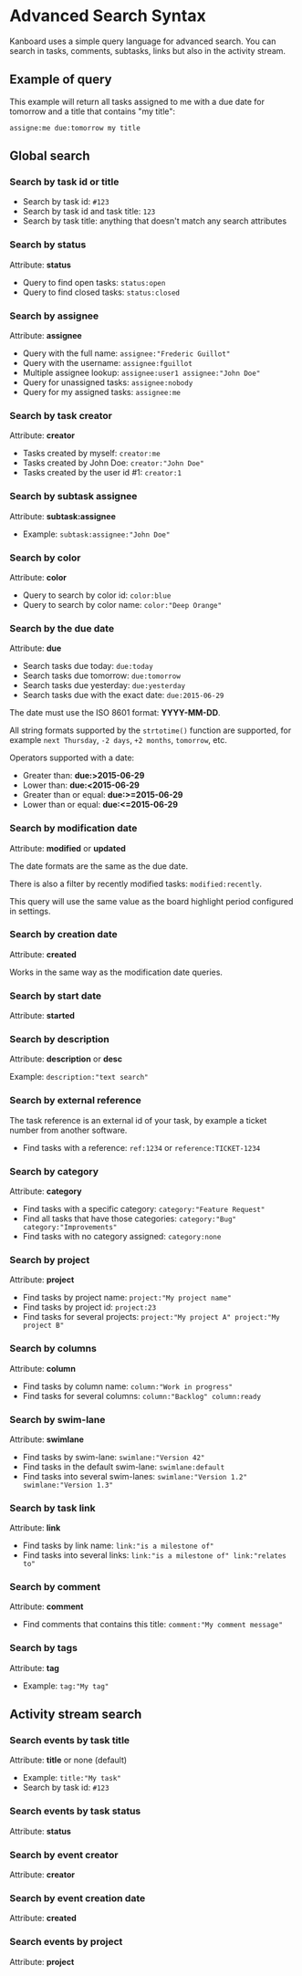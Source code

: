 Advanced Search Syntax
======================

Kanboard uses a simple query language for advanced search. 
You can search in tasks, comments, subtasks, links but also in the activity stream.

Example of query
----------------

This example will return all tasks assigned to me with a due date for tomorrow and a title that contains "my title":

```
assigne:me due:tomorrow my title
```

Global search
-------------

### Search by task id or title

- Search by task id: `#123`
- Search by task id and task title: `123`
- Search by task title: anything that doesn't match any search attributes

### Search by status

Attribute: **status**

- Query to find open tasks: `status:open`
- Query to find closed tasks: `status:closed`

### Search by assignee

Attribute: **assignee**

- Query with the full name: `assignee:"Frederic Guillot"`
- Query with the username: `assignee:fguillot`
- Multiple assignee lookup: `assignee:user1 assignee:"John Doe"`
- Query for unassigned tasks: `assignee:nobody`
- Query for my assigned tasks: `assignee:me`

### Search by task creator

Attribute: **creator**

- Tasks created by myself: `creator:me`
- Tasks created by John Doe: `creator:"John Doe"`
- Tasks created by the user id #1: `creator:1`

### Search by subtask assignee

Attribute: **subtask:assignee**

- Example: `subtask:assignee:"John Doe"`

### Search by color

Attribute: **color**

- Query to search by color id: `color:blue`
- Query to search by color name: `color:"Deep Orange"`

### Search by the due date

Attribute: **due**

- Search tasks due today: `due:today`
- Search tasks due tomorrow: `due:tomorrow`
- Search tasks due yesterday: `due:yesterday`
- Search tasks due with the exact date: `due:2015-06-29`

The date must use the ISO 8601 format: **YYYY-MM-DD**.

All string formats supported by the `strtotime()` function are supported, for example `next Thursday`, `-2 days`, `+2 months`, `tomorrow`, etc.

Operators supported with a date:

- Greater than: **due:>2015-06-29**
- Lower than: **due:<2015-06-29**
- Greater than or equal: **due:>=2015-06-29**
- Lower than or equal: **due:<=2015-06-29**

### Search by modification date

Attribute: **modified** or **updated**

The date formats are the same as the due date.

There is also a filter by recently modified tasks: `modified:recently`.

This query will use the same value as the board highlight period configured in settings.

### Search by creation date

Attribute: **created**

Works in the same way as the modification date queries.

### Search by start date

Attribute: **started**

### Search by description

Attribute: **description** or **desc**

Example: `description:"text search"`

### Search by external reference

The task reference is an external id of your task, by example a ticket number from another software.

- Find tasks with a reference: `ref:1234` or `reference:TICKET-1234`

### Search by category

Attribute: **category**

- Find tasks with a specific category: `category:"Feature Request"`
- Find all tasks that have those categories: `category:"Bug" category:"Improvements"`
- Find tasks with no category assigned: `category:none`

### Search by project

Attribute: **project**

- Find tasks by project name: `project:"My project name"`
- Find tasks by project id: `project:23`
- Find tasks for several projects: `project:"My project A" project:"My project B"`

### Search by columns

Attribute: **column**

- Find tasks by column name: `column:"Work in progress"`
- Find tasks for several columns: `column:"Backlog" column:ready`

### Search by swim-lane

Attribute: **swimlane**

- Find tasks by swim-lane: `swimlane:"Version 42"`
- Find tasks in the default swim-lane: `swimlane:default`
- Find tasks into several swim-lanes: `swimlane:"Version 1.2" swimlane:"Version 1.3"`

### Search by task link

Attribute: **link**

- Find tasks by link name: `link:"is a milestone of"`
- Find tasks into several links: `link:"is a milestone of" link:"relates to"`

### Search by comment

Attribute: **comment**

- Find comments that contains this title: `comment:"My comment message"`

### Search by tags

Attribute: **tag**

- Example: `tag:"My tag"`

Activity stream search
----------------------

### Search events by task title

Attribute: **title** or none (default)

- Example: `title:"My task"`
- Search by task id: `#123`

### Search events by task status

Attribute: **status**

### Search by event creator

Attribute: **creator**

### Search by event creation date

Attribute: **created**

### Search events by project

Attribute: **project**
